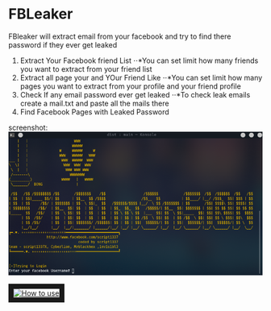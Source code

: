 # FBLeaker
FBleaker will extract email from your facebook and try to find there password if they ever get leaked

1. Extract Your Facebook friend List
⋅⋅*You can set limit how many friends you want to extract from your friend list
2. Extract all page your and YOur Friend Like
⋅⋅*You can set limit how many pages you want to extract from your profile and your friend profile
3. Check If any email password ever get leaked
⋅⋅*To check leak emails create a mail.txt and paste all the mails there
4. Find Facebook Pages with Leaked Password

screenshot: 
![alt text](https://github.com/ScRiPt1337/FBLeaker/blob/master/root1x.png "screenshot")

<a href="http://www.youtube.com/watch?feature=player_embedded&v=YrEL5qc7hqE
" target="_blank"><img src="http://img.youtube.com/vi/YrEL5qc7hqE/0.jpg" 
alt="How to use" width="240" height="180" border="10" /></a>

